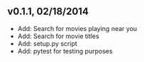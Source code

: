 ## v0.1.1, 02/18/2014

- Add: Search for movies playing near you
- Add: Search for movie titles
- Add: setup.py script
- Add: pytest for testing purposes